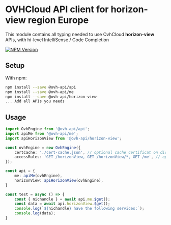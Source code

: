 # OVHCloud API client for **horizon-view** region Europe

This module contains all typing needed to use OvhCloud **horizon-view** APIs, with hi-level IntelliSense / Code Completion

[![NPM Version](https://img.shields.io/npm/v/@ovh-api/horizon-view.svg?style=flat)](https://www.npmjs.org/package/@ovh-api/horizon-view)

## Setup

With npm:

```bash
npm install --save @ovh-api/api
npm install --save @ovh-api/me
npm install --save @ovh-api/horizon-view
... Add all APIs you needs
```

## Usage

```typescript
import OvhEngine from '@ovh-api/api';
import apiMe from '@ovh-api/me';
import apiHorizonView from '@ovh-api/horizon-view';

const ovhEngine = new OvhEngine({ 
    certCache: './cert-cache.json', // optional cache certificat on disk.
    accessRules: 'GET /horizonView, GET /horizonView/*, GET /me', // optional limit the requested privileges.
});

const api = {
    me: apiMe(ovhEngine),
    horizonView: apiHorizonView(ovhEngine),
}

const test = async () => {
    const { nichandle } = await api.me.$get();
    const data = await api.horizonView.$get();
    console.log(`${nichandle} have the following services:`);
    console.log(data);
}
```
